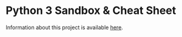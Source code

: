 # Python 3 Sandbox & Cheat Sheet
Information about this project is available [here](https://richard-burd.github.io/python-illustrated/).

